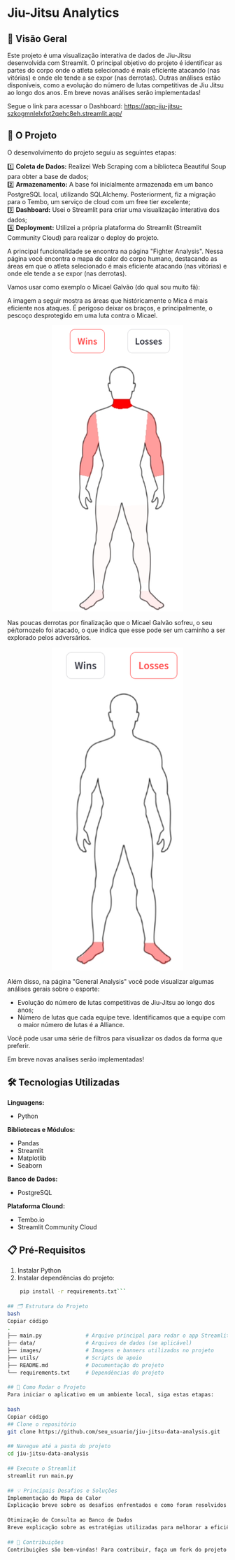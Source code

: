 # Jiu-Jitsu Analytics

## 🥋 Visão Geral

Este projeto é uma visualização interativa de dados de Jiu-Jitsu desenvolvida com Streamlit. O principal objetivo do projeto é identificar as partes do corpo onde o atleta selecionado é mais eficiente atacando (nas vitórias) e onde ele tende a se expor (nas derrotas). Outras análises estão disponíveis, como a evolução do número de lutas competitivas de Jiu Jitsu ao longo dos anos. Em breve novas análises serão implementadas! 

Segue o link para acessar o Dashboard: https://app-jiu-jitsu-szkogmnlelxfot2qehc8eh.streamlit.app/

## 📌 O Projeto

O desenvolvimento do projeto seguiu as seguintes etapas:

1️⃣ **Coleta de Dados:** Realizei Web Scraping com a biblioteca Beautiful Soup para obter a base de dados;  
2️⃣ **Armazenamento:** A base foi inicialmente armazenada em um banco PostgreSQL local, utilizando SQLAlchemy. Posteriorment, fiz a migração para o Tembo, um serviço de cloud com um free tier excelente;  
3️⃣ **Dashboard:** Usei o Streamlit para criar uma visualização interativa dos dados;  
4️⃣ **Deployment:** Utilizei a própria plataforma do Streamlit (Streamlit Community Cloud) para realizar o deploy do projeto. 

A principal funcionalidade se encontra na página "Fighter Analysis". Nessa página você encontra o mapa de calor do corpo humano, destacando as áreas em que o atleta selecionado é mais eficiente atacando (nas vitórias) e onde ele tende a se expor (nas derrotas). 

Vamos usar como exemplo o Micael Galvão (do qual sou muito fã): 

A imagem a seguir mostra as áreas que históricamente o Mica é mais eficiente nos ataques. É perigoso deixar os braços, e principalmente, o pescoço desprotegido em uma luta contra o Micael. 

<p align="center">
  <img src="mica-01.png" alt="Mapa de Calor de Vitórias" width="300">
</p>

Nas poucas derrotas por finalização que o Micael Galvão sofreu, o seu pé/tornozelo foi atacado, o que indica que esse pode ser um caminho a ser explorado pelos adversários. 

<p align="center">
  <img src="mica-02.png" alt="Mapa de Calor de Derrotas" width="300">
</p>

Além disso, na página "General Analysis" você pode visualizar algumas análises gerais sobre o esporte:  
- Evolução do número de lutas competitivas de Jiu-Jitsu ao longo dos anos;
- Número de lutas que cada equipe teve. Identificamos que a equipe com o maior número de lutas é a Alliance.

Você pode usar uma série de filtros para visualizar os dados da forma que preferir. 

Em breve novas analises serão implementadas!

## 🛠️ Tecnologias Utilizadas

**Linguagens:**   
- Python

**Bibliotecas e Módulos:**  
- Pandas
- Streamlit
- Matplotlib
- Seaborn

**Banco de Dados:**   
- PostgreSQL

**Plataforma Clound:**  
- Tembo.io  
- Streamlit Community Cloud

## 📋 Pré-Requisitos  
1. Instalar Python  
2. Instalar dependências do projeto:  

```bash
    pip install -r requirements.txt```

## 🗂️ Estrutura do Projeto
bash  
Copiar código  
.
├── main.py              # Arquivo principal para rodar o app Streamlit
├── data/                # Arquivos de dados (se aplicável)
├── images/              # Imagens e banners utilizados no projeto
├── utils/               # Scripts de apoio
├── README.md            # Documentação do projeto
└── requirements.txt     # Dependências do projeto

## 🚀 Como Rodar o Projeto
Para iniciar o aplicativo em um ambiente local, siga estas etapas:

bash
Copiar código
## Clone o repositório
git clone https://github.com/seu_usuario/jiu-jitsu-data-analysis.git

## Navegue até a pasta do projeto
cd jiu-jitsu-data-analysis

## Execute o Streamlit
streamlit run main.py

## 💡 Principais Desafios e Soluções
Implementação do Mapa de Calor
Explicação breve sobre os desafios enfrentados e como foram resolvidos para criar o mapa de calor das áreas de ataque/defesa.

Otimização de Consulta ao Banco de Dados
Breve explicação sobre as estratégias utilizadas para melhorar a eficiência das consultas ao banco de dados PostgreSQL.

## 🤝 Contribuições
Contribuições são bem-vindas! Para contribuir, faça um fork do projeto e envie um pull request.

